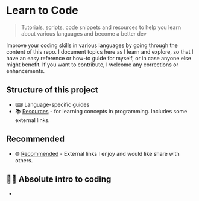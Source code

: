# Learn to Code
> Tutorials, scripts, code snippets and resources to help you learn about various languages and become a better dev

Improve your coding skills in various languages by going through the content of this repo. I document topics here as I learn and explore, so that I have an easy reference or how-to guide for myself, or in case anyone else might benefit. If you want to contribute, I welcome any corrections or enhancements.

## Structure of this project

- ⌨ Language-specific guides
- 📚  [Resources](/resources.md) - for learning concepts in programming. Includes some external links.

## Recommended

- 🌐 [Recommended](/recommended.md) - External links I enjoy and would like share with others.

## 👨‍🏫 Absolute intro to coding

- 
<!--stackedit_data:
eyJoaXN0b3J5IjpbLTg1ODA1OTAyLC02MTgzOTM1NTQsMTMxOD
I2MTU4NSwyODc3NTcxMTUsLTE5ODk0OTE0NjUsMTY4MTgxNjE3
M119
-->